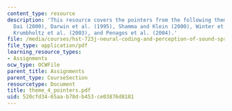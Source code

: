 ```yaml
---
content_type: resource
description: 'This resource covers the pointers from the following theme 4 papers:
  Dai (2000), Darwin et al. (1995), Shamma and Klein (2000), Winter et al. (2001),
  Krumbholtz et al. (2003), and Penagos et al. (2004).'
file: /media/courses/hst-723j-neural-coding-and-perception-of-sound-spring-2005/520cfd3465aab78db453ce03876d8181_theme_4_pointers.pdf
file_type: application/pdf
learning_resource_types:
- Assignments
ocw_type: OCWFile
parent_title: Assignments
parent_type: CourseSection
resourcetype: Document
title: theme_4_pointers.pdf
uid: 520cfd34-65aa-b78d-b453-ce03876d8181
---
```

